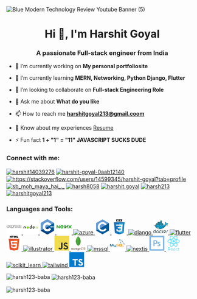 
![Blue Modern Technology Review Youtube Banner (5)](https://github.com/harsh123-baba/harsh123-baba/assets/64320530/39610a11-d6bd-42d7-beb7-2dc38bcb92f5)

<h1 align="center">Hi 👋, I'm Harshit Goyal</h1>
<h3 align="center">A passionate Full-stack engineer from India</h3>

- 🔭 I’m currently working on **My personal portfoliosite**

- 🌱 I’m currently learning **MERN, Networking, Python Django, Flutter**

- 👯 I’m looking to collaborate on **Full-stack Engineering Role**

- 💬 Ask me about **What do you like**

- 📫 How to reach me **harshitgoyal213@gmail.coom**

- 📄 Know about my experiences <a href = "https://drive.google.com/file/d/1I4JYk4Wf7VYd0kME7YV1Kn9GJz5UpTXM/view?usp=share_link](https://drive.google.com/file/d/1I4JYk4Wf7VYd0kME7YV1Kn9GJz5UpTXM/view?usp=share_link">Resume</a>

- ⚡ Fun fact **1 + "1" = "11" JAVASCRIPT SUCKS DUDE**

<h3 align="left">Connect with me:</h3>
<p align="left">
<a href="https://twitter.com/harshit14039276" target="blank"><img align="center" src="![image](https://github.com/harsh123-baba/harsh123-baba/assets/64320530/1da050f3-9e5e-41e2-a57f-6c11bd121915)" alt="harshit14039276" height="30" width="40" /></a> <a href="https://linkedin.com/in/harshit-goyal-0aab12140" target="blank"><img align="center" src="https://raw.githubusercontent.com/rahuldkjain/github-profile-readme-generator/master/src/images/icons/Social/linked-in-alt.svg" alt="harshit-goyal-0aab12140" height="30" width="40" /></a> <a href="https://stackoverflow.com/users/https://stackoverflow.com/users/14599345/harshit-goyal?tab=profile" target="blank"><img align="center" src="https://raw.githubusercontent.com/rahuldkjain/github-profile-readme-generator/master/src/images/icons/Social/stack-overflow.svg" alt="https://stackoverflow.com/users/14599345/harshit-goyal?tab=profile" height="30" width="40" /></a> <a href="https://instagram.com/sb_moh_maya_hai_._" target="blank"><img align="center" src="https://raw.githubusercontent.com/rahuldkjain/github-profile-readme-generator/master/src/images/icons/Social/instagram.svg" alt="sb_moh_maya_hai_._" height="30" width="40" /></a> <a href="https://www.codechef.com/users/harsh8058" target="blank"><img align="center" src="https://cdn.jsdelivr.net/npm/simple-icons@3.1.0/icons/codechef.svg" alt="harsh8058" height="30" width="40" /></a>
<a href="https://codeforces.com/profile/harshit.goyal" target="blank"><img align="center" src="https://raw.githubusercontent.com/rahuldkjain/github-profile-readme-generator/master/src/images/icons/Social/codeforces.svg" alt="harshit.goyal" height="30" width="40" /></a>
<a href="https://www.leetcode.com/harsh213" target="blank"><img align="center" src="https://raw.githubusercontent.com/rahuldkjain/github-profile-readme-generator/master/src/images/icons/Social/leet-code.svg" alt="harsh213" height="30" width="40" /></a>
<a href="https://auth.geeksforgeeks.org/user/harshitgoyal213" target="blank"><img align="center" src="https://raw.githubusercontent.com/rahuldkjain/github-profile-readme-generator/master/src/images/icons/Social/geeks-for-geeks.svg" alt="harshitgoyal213" height="30" width="40" /></a>
</p>
<h3 align="left">Languages and Tools:</h3>
<p align="left">
<a href="https://expressjs.com" target="_blank" rel="noreferrer"> <img src="https://raw.githubusercontent.com/devicons/devicon/master/icons/express/express-original-wordmark.svg" alt="express" width="40" height="40"/> </a> <a href="https://nodejs.org" target="_blank" rel="noreferrer"> <img src="https://raw.githubusercontent.com/devicons/devicon/master/icons/nodejs/nodejs-original-wordmark.svg" alt="nodejs" width="40" height="40"/> <a href="https://www.w3schools.com/cpp/" target="_blank" rel="noreferrer"> <img src="https://raw.githubusercontent.com/devicons/devicon/master/icons/cplusplus/cplusplus-original.svg" alt="cplusplus" width="40" height="40"/> <a href="https://www.nginx.com" target="_blank" rel="noreferrer"> <img src="https://raw.githubusercontent.com/devicons/devicon/master/icons/nginx/nginx-original.svg" alt="nginx" width="40" height="40"/> </a>  <a href="https://azure.microsoft.com/en-in/" target="_blank" rel="noreferrer"> <img src="https://www.vectorlogo.zone/logos/microsoft_azure/microsoft_azure-icon.svg" alt="azure" width="40" height="40"/> </a> <a href="https://www.cprogramming.com/" target="_blank" rel="noreferrer"> <img src="https://raw.githubusercontent.com/devicons/devicon/master/icons/c/c-original.svg" alt="c" width="40" height="40"/> </a>  </a> <a href="https://www.w3schools.com/css/" target="_blank" rel="noreferrer"> <img src="https://raw.githubusercontent.com/devicons/devicon/master/icons/css3/css3-original-wordmark.svg" alt="css3" width="40" height="40"/> </a> <a href="https://www.djangoproject.com/" target="_blank" rel="noreferrer"> <img src="https://cdn.worldvectorlogo.com/logos/django.svg" alt="django" width="40" height="40"/> </a> <a href="https://www.docker.com/" target="_blank" rel="noreferrer"> <img src="https://raw.githubusercontent.com/devicons/devicon/master/icons/docker/docker-original-wordmark.svg" alt="docker" width="40" height="40"/> </a>  <a href="https://flutter.dev" target="_blank" rel="noreferrer"> <img src="https://www.vectorlogo.zone/logos/flutterio/flutterio-icon.svg" alt="flutter" width="40" height="40"/> </a> <a href="https://www.w3.org/html/" target="_blank" rel="noreferrer"> <img src="https://raw.githubusercontent.com/devicons/devicon/master/icons/html5/html5-original-wordmark.svg" alt="html5" width="40" height="40"/> </a> <a href="https://www.adobe.com/in/products/illustrator.html" target="_blank" rel="noreferrer"> <img src="https://www.vectorlogo.zone/logos/adobe_illustrator/adobe_illustrator-icon.svg" alt="illustrator" width="40" height="40"/> </a> <a href="https://developer.mozilla.org/en-US/docs/Web/JavaScript" target="_blank" rel="noreferrer"> <img src="https://raw.githubusercontent.com/devicons/devicon/master/icons/javascript/javascript-original.svg" alt="javascript" width="40" height="40"/> </a> <a href="https://www.mongodb.com/" target="_blank" rel="noreferrer"> <img src="https://raw.githubusercontent.com/devicons/devicon/master/icons/mongodb/mongodb-original-wordmark.svg" alt="mongodb" width="40" height="40"/> </a> <a href="https://www.microsoft.com/en-us/sql-server" target="_blank" rel="noreferrer"> <img src="https://www.svgrepo.com/show/303229/microsoft-sql-server-logo.svg" alt="mssql" width="40" height="40"/> </a> <a href="https://www.mysql.com/" target="_blank" rel="noreferrer"> <img src="https://raw.githubusercontent.com/devicons/devicon/master/icons/mysql/mysql-original-wordmark.svg" alt="mysql" width="40" height="40"/> </a> <a href="https://nextjs.org/" target="_blank" rel="noreferrer"> <img src="https://cdn.worldvectorlogo.com/logos/nextjs-2.svg" alt="nextjs" width="40" height="40"/> </a>   </a> <a href="https://www.photoshop.com/en" target="_blank" rel="noreferrer"> <img src="https://raw.githubusercontent.com/devicons/devicon/master/icons/photoshop/photoshop-line.svg" alt="photoshop" width="40" height="40"/> </a> <a href="https://reactjs.org/" target="_blank" rel="noreferrer"> <img src="https://raw.githubusercontent.com/devicons/devicon/master/icons/react/react-original-wordmark.svg" alt="react" width="40" height="40"/> </a> <a href="https://scikit-learn.org/" target="_blank" rel="noreferrer"> <img src="https://upload.wikimedia.org/wikipedia/commons/0/05/Scikit_learn_logo_small.svg" alt="scikit_learn" width="40" height="40"/> </a> <a href="https://tailwindcss.com/" target="_blank" rel="noreferrer"> <img src="https://www.vectorlogo.zone/logos/tailwindcss/tailwindcss-icon.svg" alt="tailwind" width="40" height="40"/> </a> <a href="https://www.typescriptlang.org/" target="_blank" rel="noreferrer"> <img src="https://raw.githubusercontent.com/devicons/devicon/master/icons/typescript/typescript-original.svg" alt="typescript" width="40" height="40"/> </a> </p>

<p><img align="left" src="https://github-readme-stats.vercel.app/api/top-langs?username=harsh123-baba&show_icons=true&locale=en&layout=compact" alt="harsh123-baba" /></p>

<p>&nbsp;<img align="center" src="https://github-readme-stats.vercel.app/api?username=harsh123-baba&show_icons=true&locale=en" alt="harsh123-baba" /></p>

<p><img align="center" src="https://github-readme-streak-stats.herokuapp.com/?user=harsh123-baba&" alt="harsh123-baba" /></p>
